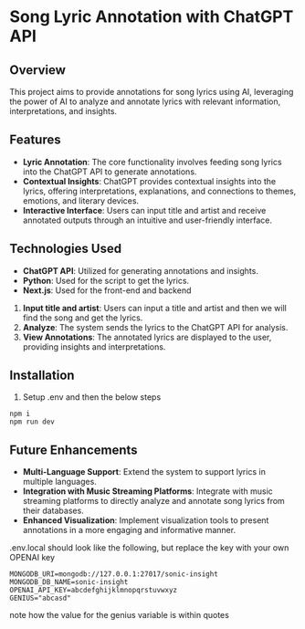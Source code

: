 # Song Lyric Annotation with ChatGPT API
## Overview
This project aims to provide annotations for song lyrics using AI, leveraging the power of AI to analyze and annotate lyrics with relevant information, interpretations, and insights.
## Features
- **Lyric Annotation**: The core functionality involves feeding song lyrics into the ChatGPT API to generate annotations.
- **Contextual Insights**: ChatGPT provides contextual insights into the lyrics, offering interpretations, explanations, and connections to themes, emotions, and literary devices.
- **Interactive Interface**: Users can input title and artist and receive annotated outputs through an intuitive and user-friendly interface.

## Technologies Used
- **ChatGPT API**: Utilized for generating annotations and insights.
- **Python**: Used for the script to get the lyrics.
- **Next.js**: Used for the front-end and backend
1. **Input title and artist**: Users can input a title and artist and then we will find the song and get the lyrics.
2. **Analyze**: The system sends the lyrics to the ChatGPT API for analysis.
3. **View Annotations**: The annotated lyrics are displayed to the user, providing insights and interpretations.
## Installation
1. Setup .env and then the below steps
```
npm i
npm run dev
```
## Future Enhancements
- **Multi-Language Support**: Extend the system to support lyrics in multiple languages.
- **Integration with Music Streaming Platforms**: Integrate with music streaming platforms to directly analyze and annotate song lyrics from their databases.
- **Enhanced Visualization**: Implement visualization tools to present annotations in a more engaging and informative manner.

.env.local should look like the following, but replace the key with your own OPENAI key
```
MONGODB_URI=mongodb://127.0.0.1:27017/sonic-insight
MONGODB_DB_NAME=sonic-insight
OPENAI_API_KEY=abcdefghijklmnopqrstuvwxyz
GENIUS="abcasd"
```
note how the value for the genius variable is within quotes
